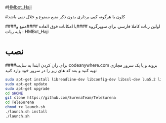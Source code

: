 #[HMbot_Haji](https://telegram.me/SurenaTeam)

#کلون یا هرگونه کپی برداری بدون ذکر منبع ممنوع و حلال نمی باشد

####اولین ربات کاملا فارسی برای سوپرگروه
####با امکانات فوق العاده
####منبع و پایه ربات : HMBot_Haji 

# نصب

####برای ران کردن ابتدا به سایت codeanywhere.com بروید و یا یک سرور مجازی تهیه کنید و بعد کد های زیر را در سرور خود وارد کنید

```sh
sudo apt-get install libreadline-dev libconfig-dev libssl-dev lua5.2 liblua5.2-dev lua-socket lua-sec lua-expat libevent-dev make unzip git redis-server autoconf g++ libjansson-dev libpython-dev expat libexpat1-dev
sudo apt-get update
sudo apt-get upgrade
cd $HOME
git clone https://github.com/SurenaTeam/TeleSurena
cd TeleSurena
chmod +x launch.sh
./launch.sh install
./launch.sh 
```
